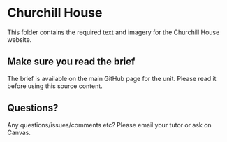 # Churchill House

This folder contains the required text and imagery for the Churchill House website.

## Make sure you read the brief

The brief is available on the main GitHub page for the unit. Please read it before using this source content. 

## Questions?

Any questions/issues/comments etc? Please email your tutor or ask on Canvas. 